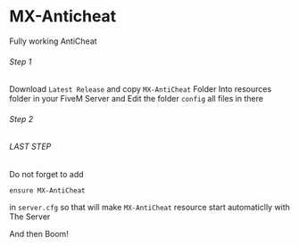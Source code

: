 # MX-Anticheat

Fully working AntiCheat 

###### Step 1
Download `Latest Release` and copy `MX-AntiCheat` Folder Into resources folder in your FiveM Server and Edit the folder `config` all files in there

###### Step 2

###### LAST STEP
Do not forget to add

`ensure MX-AntiCheat`

in `server.cfg` so that will make `MX-AntiCheat` resource start automaticlly with The Server

And then Boom!
